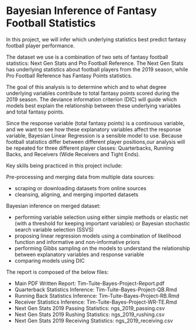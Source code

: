 # Bayesian Inference of Fantasy Football Statistics

In this project, we will infer which underlying statistics best predict fantasy football player performance.

The dataset we use is a combination of two sets of fantasy football statistics: Next Gen Stats and Pro Football Reference. The Next Gen Stats has underlying statistics about football players from the 2019 season, while Pro Football Reference has Fantasy Points statistics.

The goal of this analysis is to determine which and to what degree underlying variables contribute to total fantasy points scored during the 2019 season. The deviance information criterion (DIC) will guide which models best explain the relationship between these underlying variables and total fantasy points.

Since the response variable (total fantasy points) is a continuous variable, and we want to see how these explanatory variables affect the response variable, Bayesian Linear Regression is a sensible model to use. Because football statistics differ between different player positions,our analysis will be repeated for three different player classes: Quarterbacks, Running Backs, and Receivers (Wide Receivers and Tight Ends).

Key skills being practiced in this project include:

Pre-processing and merging data from multiple data sources:

- scraping or downloading datasets from online sources
- cleansing, aligning, and merging imported datasets

Bayesian inference on merged dataset:

- performing variable selection using either simple methods or elastic net (with a threshold for keeping important variables) or Bayesian stochastic search variable selection (SSVS)
- proposing linear regression models using a combination of likelihood function and informative and non-informative priors
- performing Gibbs sampling on the models to understand the relationship between explanatory variables and response variable
- comparing models using DIC

The report is composed of the below files:

- Main PDF Written Report: Tim-Tuite-Bayes-Project-Report.pdf
- Quarterback Statistics Inference: Tim-Tuite-Bayes-Project-QB.Rmd
- Running Back Statistics Inference: Tim-Tuite-Bayes-Project-RB.Rmd
- Receiver Statistics Inference: Tim-Tuite-Bayes-Project-WR-TE.Rmd
- Next Gen Stats 2019 Passing Statistics: ngs_2019_passing.csv
- Next Gen Stats 2019 Rushing Statistics: ngs_2019_rushing.csv
- Next Gen Stats 2019 Receiving Statistics: ngs_2019_receiving.csv
